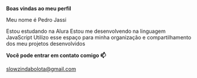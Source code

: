 **Boas vindas ao meu perfil**

Meu nome é Pedro Jassi

Estou estudando na Alura
Estou me desenvolvendo na linguagem JavaScript
Utilizo esse espaço para minha organização e compartilhamento dos meu projetos desenvolvidos

**Você pode entrar em contato comigo 📫**

slowzindabolota@gmail.com
